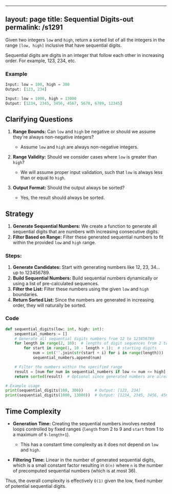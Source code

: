 
---
layout: page
title:  Sequential Digits-out
permalink: /s1291
---
Given two integers `low` and `high`, return a sorted list of all the integers in the range `[low, high]` inclusive that have sequential digits.

Sequential digits are digits in an integer that follow each other in increasing order. For example, 123, 234, etc.

### Example
```python
Input: low = 100, high = 300
Output: [123, 234]

Input: low = 1000, high = 13000
Output: [1234, 2345, 3456, 4567, 5678, 6789, 12345]
```

## Clarifying Questions
1. **Range Bounds:** Can `low` and `high` be negative or should we assume they're always non-negative integers?
   - Assume `low` and `high` are always non-negative integers.

2. **Range Validity:** Should we consider cases where `low` is greater than `high`?
   - We will assume proper input validation, such that `low` is always less than or equal to `high`.

3. **Output Format:** Should the output always be sorted?
   - Yes, the result should always be sorted.

## Strategy
1. **Generate Sequential Numbers:** We create a function to generate all sequential digits that are numbers with increasing consecutive digits.
2. **Filter Based on Range:** Filter these generated sequential numbers to fit within the provided `low` and `high` range.

### Steps:
1. **Generate Candidates:** Start with generating numbers like 12, 23, 34... up to 123456789.
2. **Build Sequential Numbers:** Build sequential numbers dynamically or using a list of pre-calculated sequences.
3. **Filter the List:** Filter these numbers using the given `low` and `high` boundaries.
4. **Return Sorted List:** Since the numbers are generated in increasing order, they will naturally be sorted.

### Code

```python
def sequential_digits(low: int, high: int):
    sequential_numbers = []
    # Generate all sequential digits numbers from 12 to 123456789
    for length in range(2, 10):  # lengths of digit sequences from 2 to 9
        for start in range(1, 10 - length + 1):  # starting digits
            num = int(''.join(str(start + i) for i in range(length)))
            sequential_numbers.append(num)

    # Filter the numbers within the specified range
    result = [num for num in sequential_numbers if low <= num <= high]
    return sorted(result)  # Optional since generated numbers are already sorted

# Example usage
print(sequential_digits(100, 300))     # Output: [123, 234]
print(sequential_digits(1000, 13000))  # Output: [1234, 2345, 3456, 4567, 5678, 6789, 12345]
```

## Time Complexity
- **Generation Time:** Creating the sequential numbers involves nested loops controlled by fixed ranges (`length` from 2 to 9 and `start` from 1 to a maximum of `9-length+1`).
  - This has a constant time complexity as it does not depend on `low` and `high`.

- **Filtering Time:** Linear in the number of generated sequential digits, which is a small constant factor resulting in `O(n)` where `n` is the number of precomputed sequential numbers (which is at most 36).

Thus, the overall complexity is effectively `O(1)` given the low, fixed number of potential sequential digits.